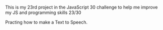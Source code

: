 This is my 23rd project in the JavaScript 30 challenge to help me improve my JS and programming skills 23/30

Practing how to make a Text to Speech.
